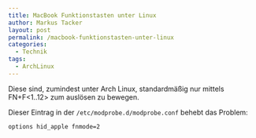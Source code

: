 ```yaml
---
title: MacBook Funktionstasten unter Linux
author: Markus Tacker
layout: post
permalink: /macbook-funktionstasten-unter-linux
categories:
  - Technik
tags:
  - ArchLinux
---
```

Diese sind, zumindest unter Arch Linux, standardmäßig nur mittels FN+F<1..12> zum auslösen zu bewegen.

Dieser Eintrag in der `/etc/modprobe.d/modprobe.conf` behebt das Problem:

`options hid_apple fnmode=2`